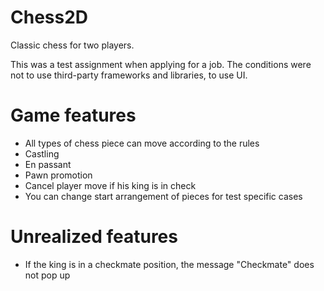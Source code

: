 # Chess2D

Classic chess for two players.

This was a test assignment when applying for a job. The conditions were not to use third-party frameworks and libraries, to use UI.

# Game features
- All types of chess piece can move according to the rules
- Castling
- En passant
- Pawn promotion
- Cancel player move if his king is in check
- You can change start arrangement of pieces for test specific cases

# Unrealized features
- If the king is in a checkmate position, the message "Checkmate" does not pop up
